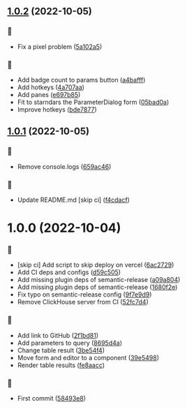 ## [1.0.2](https://github.com/antoniovizuete/clickhouser/compare/v1.0.1...v1.0.2) (2022-10-05)


### :art:

* Fix a pixel problem ([5a102a5](https://github.com/antoniovizuete/clickhouser/commit/5a102a59013dc9897fe5b79353dc81660844efbf))

### :rocket:

* Add badge count to params button ([a4bafff](https://github.com/antoniovizuete/clickhouser/commit/a4bafffdc737b95dcf52731dd9a1ec1525d8465e))
* Add hotkeys ([4a707aa](https://github.com/antoniovizuete/clickhouser/commit/4a707aa0519d5931540ed8ba4d6e4b40c1b0997e))
* Add panes ([e697b85](https://github.com/antoniovizuete/clickhouser/commit/e697b85e4b0be918907ccdeed5c8de077bdc33f9))
* Fit to starndars the ParameterDialog form ([05bad0a](https://github.com/antoniovizuete/clickhouser/commit/05bad0a2dd46d987da58d3d83ec1e1e89851d8f9))
* Improve hotkeys ([bde7877](https://github.com/antoniovizuete/clickhouser/commit/bde787718ab74f529482516ad78f9f435e517c3f))

## [1.0.1](https://github.com/antoniovizuete/clickhouser/compare/v1.0.0...v1.0.1) (2022-10-05)


### :art:

* Remove console.logs ([659ac46](https://github.com/antoniovizuete/clickhouser/commit/659ac465b582bdc2b186bb7b275984adca9038da))

### :memo:

* Update README.md [skip ci] ([f4cdacf](https://github.com/antoniovizuete/clickhouser/commit/f4cdacf0de2bc162a114d031bf281a0f737c05e8))

# 1.0.0 (2022-10-04)


### :construction_worker:

* [skip ci] Add script to skip deploy on vercel ([6ac2729](https://github.com/antoniovizuete/clickhouser/commit/6ac2729d72505da5272765a8d6d9c21011b193d1))
* Add CI deps and configs ([d59c505](https://github.com/antoniovizuete/clickhouser/commit/d59c505a313b27295bdb86f208e93d782a5c7593))
* Add missing plugin deps of semantic-release ([a09a804](https://github.com/antoniovizuete/clickhouser/commit/a09a804cd512a5db449175bb43f95ff94ccc27c2))
* Add missing plugin deps of semantic-release ([1680f2e](https://github.com/antoniovizuete/clickhouser/commit/1680f2e37597a94ab37c35113599c2991b61d6ee))
* Fix typo on semantic-release config ([9f7e9d9](https://github.com/antoniovizuete/clickhouser/commit/9f7e9d953278a0547c03d704a497e4cba0edc40d))
* Remove ClickHouse server from CI ([52fc7d4](https://github.com/antoniovizuete/clickhouser/commit/52fc7d4d3bb54dcff8db64e53c247a0bb976f165))

### :rocket:

* Add link to GitHub ([2f1bd81](https://github.com/antoniovizuete/clickhouser/commit/2f1bd81710e4af6943cbd4d5e04851b9259e25d7))
* Add parameters to query ([8695d4a](https://github.com/antoniovizuete/clickhouser/commit/8695d4a22defdde9d6798ad9b8599bff4408f325))
* Change table result ([3be54f4](https://github.com/antoniovizuete/clickhouser/commit/3be54f433f83c8d9333642e086bd7ea658be89bd))
* Move form and editor to a component ([39e5498](https://github.com/antoniovizuete/clickhouser/commit/39e5498b0cd2329ee85aa30e20022b0237b3c50e))
* Render table results ([fe8aacc](https://github.com/antoniovizuete/clickhouser/commit/fe8aaccb29a91b224ae3e8741d6c4b5448033c90))

### :tada:

* First commit ([58493e8](https://github.com/antoniovizuete/clickhouser/commit/58493e8c9f28994f347fccd5f3b85acbc99524c6))
